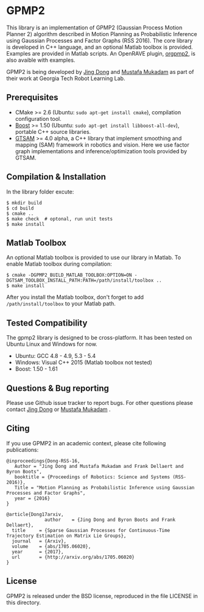 GPMP2
===================================================
This library is an implementation of GPMP2 (Gaussian Process Motion Planner 2) algorithm described in Motion Planning
as Probabilistic Inference using Gaussian Processes and Factor Graphs (RSS 2016). The core library is developed in C++
language, and an optional Matlab toolbox is provided. Examples are provided in Matlab scripts.
An OpenRAVE plugin, [orgpmp2](https://github.com/gtrll/gpmp2_orplugin), is also avaible with examples.

GPMP2 is being developed by [Jing Dong](mailto:thu.dongjing@gmail.com) and 
[Mustafa Mukadam](mailto:mmukadam3@gatech.edu) as part of their work at Georgia Tech Robot Learning Lab. 

Prerequisites
------

- CMake >= 2.6 (Ubuntu: `sudo apt-get install cmake`), compilation configuration tool.
- [Boost](http://www.boost.org/) >= 1.50 (Ubuntu: `sudo apt-get install libboost-all-dev`), portable C++ source libraries.
- [GTSAM](https://bitbucket.org/gtborg/gtsam) >= 4.0 alpha, a C++ library that implement smoothing and mapping (SAM) framework in robotics and vision.
Here we use factor graph implementations and inference/optimization tools provided by GTSAM.

Compilation & Installation
------

In the library folder excute:

```
$ mkdir build
$ cd build
$ cmake ..
$ make check  # optonal, run unit tests
$ make install
```

Matlab Toolbox
-----

An optional Matlab toolbox is provided to use our library in Matlab. To enable Matlab toolbox during compilation:

```
$ cmake -DGPMP2_BUILD_MATLAB_TOOLBOX:OPTION=ON -DGTSAM_TOOLBOX_INSTALL_PATH:PATH=/path/install/toolbox ..
$ make install
```

After you install the Matlab toolbox, don't forget to add `/path/install/toolbox` to your Matlab path.

Tested Compatibility
-----

The gpmp2 library is designed to be cross-platform. It has been tested on Ubuntu Linux and Windows for now.

- Ubuntu: GCC 4.8 - 4.9, 5.3 - 5.4
- Windows: Visual C++ 2015 (Matlab toolbox not tested)
- Boost: 1.50 - 1.61


Questions & Bug reporting
-----

Please use Github issue tracker to report bugs. For other questions please contact [Jing Dong](mailto:thu.dongjing@gmail.com)
or [Mustafa Mukadam](mailto:mmukadam3@gatech.edu) .


Citing
-----

If you use GPMP2 in an academic context, please cite following publications:

```
@inproceedings{Dong-RSS-16,
   Author = "Jing Dong and Mustafa Mukadam and Frank Dellaert and Byron Boots",
   booktitle = {Proceedings of Robotics: Science and Systems (RSS-2016)},
   Title = "Motion Planning as Probabilistic Inference using Gaussian Processes and Factor Graphs",
   year = {2016}
}

@article{Dong17arxiv,
              author    = {Jing Dong and Byron Boots and Frank Dellaert},
  title     = {Sparse Gaussian Processes for Continuous-Time Trajectory Estimation on Matrix Lie Groups},
  journal   = {Arxiv},
  volume    = {abs/1705.06020},
  year      = {2017},
  url       = {http://arxiv.org/abs/1705.06020}
}
```


License
-----

GPMP2 is released under the BSD license, reproduced in the file LICENSE in this directory.
